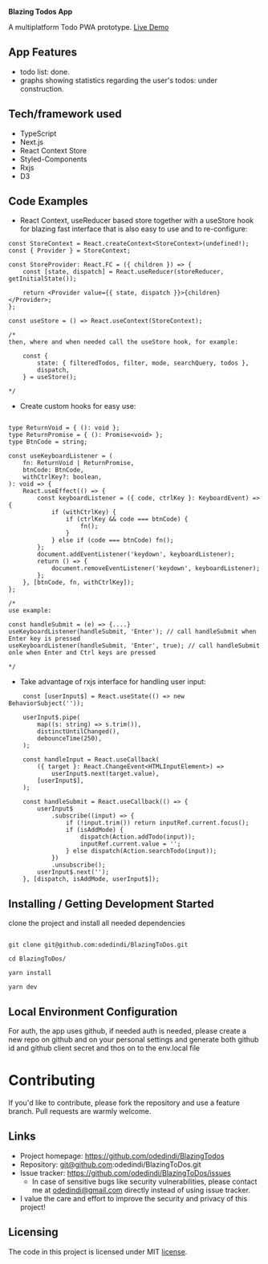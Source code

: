 **Blazing Todos App**

A multiplatform Todo PWA prototype.
[Live Demo](https://odedindi-todos.vercel.app/)

## App Features

- todo list: done.
- graphs showing statistics regarding the user's todos: under construction.

## Tech/framework used

- TypeScript
- Next.js
- React Context Store
- Styled-Components
- Rxjs
- D3

## Code Examples

- React Context, useReducer based store together with a useStore hook for blazing fast interface that is also easy to use and to re-configure:

```shell
const StoreContext = React.createContext<StoreContext>(undefined!);
const { Provider } = StoreContext;

const StoreProvider: React.FC = ({ children }) => {
	const [state, dispatch] = React.useReducer(storeReducer, getInitialState());

	return <Provider value={{ state, dispatch }}>{children}</Provider>;
};

const useStore = () => React.useContext(StoreContext);

/*
then, where and when needed call the useStore hook, for example:

	const {
		state: { filteredTodos, filter, mode, searchQuery, todos },
		dispatch,
	} = useStore();

*/
```

- Create custom hooks for easy use:

```shell

type ReturnVoid = { (): void };
type ReturnPromise = { (): Promise<void> };
type BtnCode = string;

const useKeyboardListener = (
	fn: ReturnVoid | ReturnPromise,
	btnCode: BtnCode,
	withCtrlKey?: boolean,
): void => {
	React.useEffect(() => {
		const keyboardListener = ({ code, ctrlKey }: KeyboardEvent) => {
			if (withCtrlKey) {
				if (ctrlKey && code === btnCode) {
					fn();
				}
			} else if (code === btnCode) fn();
		};
		document.addEventListener('keydown', keyboardListener);
		return () => {
			document.removeEventListener('keydown', keyboardListener);
		};
	}, [btnCode, fn, withCtrlKey]);
};

/*
use example:

const handleSubmit = (e) => {....}
useKeyboardListener(handleSubmit, 'Enter'); // call handleSubmit when Enter key is pressed
useKeyboardListener(handleSubmit, 'Enter', true); // call handleSubmit onle when Enter and Ctrl keys are pressed

*/
```

- Take advantage of rxjs interface for handling user input:

```shell
	const [userInput$] = React.useState(() => new BehaviorSubject(''));

	userInput$.pipe(
		map((s: string) => s.trim()),
		distinctUntilChanged(),
		debounceTime(250),
	);

	const handleInput = React.useCallback(
		({ target }: React.ChangeEvent<HTMLInputElement>) =>
			userInput$.next(target.value),
		[userInput$],
	);

	const handleSubmit = React.useCallback(() => {
		userInput$
			.subscribe((input) => {
				if (!input.trim()) return inputRef.current.focus();
				if (isAddMode) {
					dispatch(Action.addTodo(input));
					inputRef.current.value = '';
				} else dispatch(Action.searchTodo(input));
			})
			.unsubscribe();
		userInput$.next('');
	}, [dispatch, isAddMode, userInput$]);

```

## Installing / Getting Development Started

clone the project and install all needed dependencies

```shell

git clone git@github.com:odedindi/BlazingToDos.git

cd BlazingToDos/

yarn install

yarn dev

```

## Local Environment Configuration

For auth, the app uses github, if needed auth is needed, please create a new repo on github and on your personal settings and generate both github id and github client secret and thos on to the env.local file

# Contributing

If you'd like to contribute, please fork the repository and use a feature
branch.
Pull requests are warmly welcome.

## Links

- Project homepage: https://github.com/odedindi/BlazingTodos
- Repository: git@github.com:odedindi/BlazingToDos.git
- Issue tracker: https://github.com/odedindi/BlazingToDos/issues
  - In case of sensitive bugs like security vulnerabilities, please contact me at
    odedindi@gmail.com directly instead of using issue tracker.
- I value the care and effort to improve the security and privacy of this project!

## Licensing

The code in this project is licensed under MIT [license](https://github.com/odedindi/BlazingTodos/blob/main/LICENSE).
